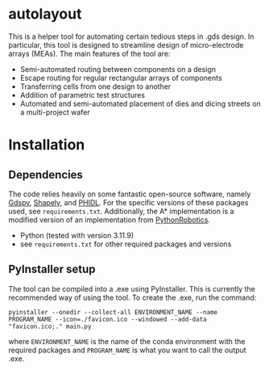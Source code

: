 # autolayout
This is a helper tool for automating certain tedious steps in .gds design. In particular, this tool is designed to streamline design of micro-electrode arrays (MEAs). The main features of the tool are:

- Semi-automated routing between components on a design
- Escape routing for regular rectangular arrays of components
- Transferring cells from one design to another
- Addition of parametric test structures
- Automated and semi-automated placement of dies and dicing streets on a multi-project wafer

# Installation
## Dependencies
The code relies heavily on some fantastic open-source software, namely [Gdspy](https://github.com/heitzmann/gdspy), [Shapely](https://shapely.readthedocs.io/en/stable/), and [PHIDL](https://github.com/amccaugh/phidl). For the specific versions of these packages used, see `requirements.txt`. Additionally, the A* implementation is a modified version of an implementation from [PythonRobotics](https://github.com/AtsushiSakai/PythonRobotics).
- Python (tested with version 3.11.9)
- see `requirements.txt` for other required packages and versions

## PyInstaller setup
The tool can be compiled into a .exe using PyInstaller. This is currently the recommended way of using the tool. To create the .exe, run the command:

`pyinstaller --onedir --collect-all ENVIRONMENT_NAME --name PROGRAM_NAME --icon=./favicon.ico --windowed --add-data "favicon.ico;." main.py`

where `ENVIRONMENT_NAME` is the name of the conda environment with the required packages and `PROGRAM_NAME` is what you want to call the output .exe.
